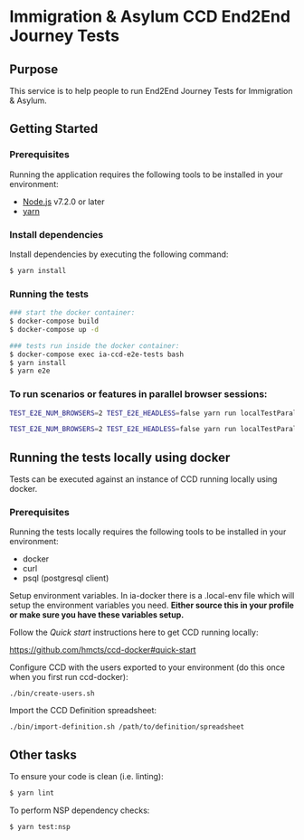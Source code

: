 # Immigration & Asylum CCD End2End Journey Tests

## Purpose

This service is to help people to run End2End Journey Tests for Immigration & Asylum.

## Getting Started

### Prerequisites

Running the application requires the following tools to be installed in your environment:

- [Node.js](https://nodejs.org/) v7.2.0 or later
- [yarn](https://yarnpkg.com/)

### Install dependencies

Install dependencies by executing the following command:

```bash
$ yarn install
```

### Running the tests

```bash
### start the docker container:
$ docker-compose build
$ docker-compose up -d

### tests run inside the docker container:
$ docker-compose exec ia-ccd-e2e-tests bash
$ yarn install
$ yarn e2e
```

### To run scenarios or features in parallel browser sessions:

```bash
TEST_E2E_NUM_BROWSERS=2 TEST_E2E_HEADLESS=false yarn run localTestParallelScenarios "--cucumberOpts.tags=@share-a-case or @RIA-585"

TEST_E2E_NUM_BROWSERS=2 TEST_E2E_HEADLESS=false yarn run localTestParallelFeatures "--cucumberOpts.tags=@share-a-case or @RIA-585"
```

## Running the tests locally using docker

Tests can be executed against an instance of CCD running locally using docker.

### Prerequisites

Running the tests locally requires the following tools to be installed in your environment:

- docker
- curl
- psql (postgresql client)

Setup environment variables. In ia-docker there is a .local-env file which will setup the environment variables you
need. **Either source this in your profile or make sure you have these variables setup.**

Follow the _Quick start_ instructions here to get CCD running locally:

https://github.com/hmcts/ccd-docker#quick-start

Configure CCD with the users exported to your environment (do this once when you first run ccd-docker):

`./bin/create-users.sh`

Import the CCD Definition spreadsheet:

`./bin/import-definition.sh /path/to/definition/spreadsheet`

## Other tasks

To ensure your code is clean (i.e. linting):

```bash
$ yarn lint
```

To perform NSP dependency checks:

```bash
$ yarn test:nsp
```
